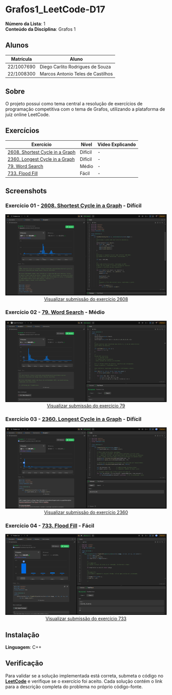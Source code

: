 # Grafos1_LeetCode-D17

**Número da Lista**: 1<br>
**Conteúdo da Disciplina**: Grafos 1<br>

## Alunos
|Matrícula | Aluno |
| -- | -- |
| 22/1007690  |  Diego Carlito Rodrigues de Souza  |
| 22/1008300  |  Marcos Antonio Teles de Castilhos |

## Sobre 
O projeto possui como tema central a resolução de exercícios de programação competitiva com o tema de Grafos, utilizando a plataforma de juiz online LeetCode.

## Exercícios

| Exercício | Nível  | Vídeo Explicando |
|---------|--------|------------------|
| [2608. Shortest Cycle in a Graph](https://leetcode.com/problems/shortest-cycle-in-a-graph/description/) | Difícil | - |
| [2360. Longest Cycle in a Graph](https://leetcode.com/problems/longest-cycle-in-a-graph/) | Difícil | - |
| [79. Word Search](https://leetcode.com/problems/word-search/description/) | Médio | - |
| [733. Flood Fill](https://leetcode.com/problems/flood-fill/description/) | Fácil | - |

## Screenshots

### Exercício 01 - [2608. Shortest Cycle in a Graph](https://github.com/projeto-de-algoritmos-2025/Grafos1_LeetCode-D17/blob/master/2608_Shortest_Cycle_Graph/solution.cpp) - Difícil

<div align="center">
  <img src="2608_Shortest_Cycle_Graph/image.png" alt="Submissão LeetCode 2608" />
  <br/>
  <a href="https://leetcode.com/problems/shortest-cycle-in-a-graph/submissions/1762051932">
    Visualizar submissão do exercício 2608
  </a>
</div>

### Exercício 02 - [79. Word Search](https://github.com/projeto-de-algoritmos-2025/Grafos1_LeetCode-D17/blob/master/79_Word_Search/solution.cpp) - Médio

<div align="center">
  <img src="79_Word_Search/image.png" alt="Submissão LeetCode 79" />
  <br/>
  <a href="https://leetcode.com/problems/word-search/submissions/1763113468">
    Visualizar submissão do exercício 79
  </a>
</div>

### Exercício 03 - [2360. Longest Cycle in a Graph](https://github.com/projeto-de-algoritmos-2025/Grafos1_LeetCode-D17/blob/master/2360_Longest_Cycle_in_a_Graph/solution.cpp) - Difícil

<div align="center">
  <img src="2360_Longest_Cycle_in_a_Graph/image.png" alt="Submissão LeetCode 2360" />
  <br/>
  <a href="https://leetcode.com/problems/longest-cycle-in-a-graph/submissions/1763033682/">
    Visualizar submissão do exercício 2360
  </a>
</div>

### Exercício 04 - [733. Flood Fill](https://github.com/projeto-de-algoritmos-2025/Grafos1_LeetCode-D17/blob/master/733_Flood_Fill/solution.cpp) - Fácil

<div align="center">
  <img src="733_Flood_Fill/image.png" alt="Submissão LeetCode 733" />
  <br/>
  <a href="https://leetcode.com/problems/flood-fill/submissions/1764098771/">
    Visualizar submissão do exercício 733
  </a>
</div>


## Instalação 
**Linguagem**: C++<br>

## Verificação

Para validar se a solução implementada está correta, submeta o código no **[LeetCode](https://leetcode.com/)** e verifique se o exercício foi aceito. Cada solução contém o link para a descrição completa do problema no próprio código-fonte.

